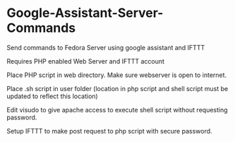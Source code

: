 # Google-Assistant-Server-Commands
Send commands to Fedora Server using google assistant and IFTTT

Requires PHP enabled Web Server and IFTTT account

Place PHP script in web directory. Make sure webserver is open to internet.

Place .sh script in user folder (location in php script and shell script must be updated to reflect this location)

Edit visudo to give apache access to execute shell script without requesting password. 

Setup IFTTT to make post request to php script with secure password.
